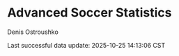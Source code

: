 # Advanced Soccer Statistics
Denis Ostroushko

<!-- gfm -->

Last successful data update: 2025-10-25 14:13:06 CST
